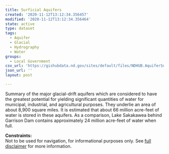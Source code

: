 ```yaml
---
title: Surficial Aquifers
created: '2020-11-12T13:12:34.356457'
modified: '2020-11-12T13:12:34.356464'
state: active
type: dataset
tags:
  - Aquifer
  - Glacial
  - Hydrography
  - Water
groups:
  - Local Government
csv_url: 'https://gishubdata.nd.gov/sites/default/files/NDHUB.AquiferSurficial_2.csv'
json_url: ''
layout: post

---
```

<p>Summary of the major glacial-drift aquifers which are considered to have the greatest potential for yielding significant quantities of water for municipal, industrial, and agricultural purposes. They underlie an area of about 8,900 square miles. It is estimated that about 66 million acre-feet of water is stored in these aquifers. As a comparison, Lake Sakakawea behind Garrison Dam contains approximately 24 million acre-feet of water when full.</p>
<p><strong>Constraints:</strong><br />
Not to be used for navigation, for informational purposes only. See <a href="/north-dakota-disclaimer">full disclaimer</a> for more information.</p>

